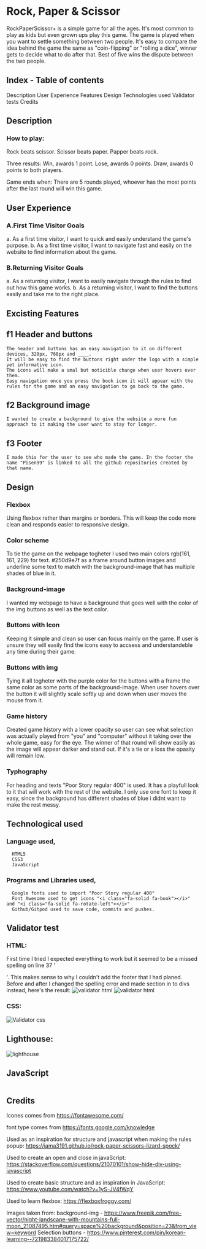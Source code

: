 # Rock, Paper & Scissor
RockPaperScissor+ is a simple game for all the ages. It's most common to play as kids but even grown ups play this game. The game is played when you want to settle something between two people. It's easy to compare the idea behind the game the same as "coin-flipping" or "rolling a dice", winner gets to decide what to do after that. Best of five wins the dispute between the two people.

<!-- Image for the devices here -->

## Index - Table of contents
Description
User Experience
Features
Design
Technologies used
Validator tests
Credits
<!-- Create links -->

## Description

### How to play:
Rock beats scissor.
Scissor beats paper.
Papper beats rock.

Three results:
Win, awards 1 point.
Lose, awards 0 points.
Draw, awards 0 points to both players.

Game ends when:
There are 5 rounds played, whoever has the most points after the last round will win this game.

 <!-- Image of the rules div -->

## User Experience

### A.First Time Visitor Goals
  a. As a first time visitor, I want to quick and easily understand the game's purpose.
  b. As a first time visitor, I want to navigate fast and easily on the website to find information about the game.
  
### B.Returning Visitor Goals
  a. As a returning visitor, I want to easily navigate through the rules to find out how this game works.
  b. As a returning visitor, I want to find the buttons easily and take me to the right place.

## Excisting Features

## f1 Header and buttons
    The header and buttons has an easy navigation to it on different devices, 320px, 768px and ____.
    It will be easy to find the buttons right under the logo with a simple yet informative icon.
    The icons will make a smal but noticible change when user hovers over them.
    Easy navigation once you press the book icon it will appear with the rules for the game and an easy navigation to go back to the game.

<!-- Image here -->

## f2 Background image
    I wanted to create a background to give the website a more fun approach to it making the user want to stay for longer.

## f3 Footer
    I made this for the user to see who made the game. In the footer the name "Pisen99" is linked to all the github repositories created by that name.
 
 <!-- Image here -->

## Design

### Flexbox
Using flexbox rather than margins or borders. This will keep the code more clean and responds easier to responsive design.

### Color scheme
To tie the game on the webpage togheter I used two main colors rgb(161, 161, 229) for text. #250d9e7f as a frame around button images and underline some text to match with the background-image that has multiple shades of blue in it.

<!-- Image here -->

### Background-image
I wanted my webpage to have a background that goes well with the color of the img buttons as well as the text color.

<!-- Image here -->

### Buttons with Icon
Keeping it simple and clean so user can focus mainly on the game. If user is unsure they will easily find the icons easy to accsess and understandeble any time during their game.

<!-- Image here -->

### Buttons with img
Tying it all togheter with the purple color for the buttons with a frame the same color as some parts of the background-image. When user hovers over the button it will slightly scale softly up and down when user moves the mouse from it.

<!-- Image here -->

### Game history
Created game history with a lower opacity so user can see what selection was actually played from "you" and "computer" without it taking over the whole game, easy for the eye. The winner of that round will show easily as the image will appear darker and stand out. If it's a tie or a loss the opasity will remain low.

<!-- Image here -->

### Typhography
For heading and texts "Poor Story regular 400" is used. It has a playfull look to it that will work with the rest of the website. I only use one font to keep it easy, since the background has different shades of blue i didnt want to make the rest messy.

## Technological used
  
### Language used,
      HTML5 
      CSS3
      JavaScript
      
### Programs and Libraries used,
      Google fonts used to import "Poor Story regular 400"
      Font Awesome used to get icons "<i class="fa-solid fa-book"></i>" and "<i class="fa-solid fa-rotate-left"></i>"
      Github/Gitpod used to save code, commits and pushes.

## Validator test
      
### HTML:
First time I tried I expected everything to work but it seemed to be a missed spelling on line 37 '<section>'. This makes sense to why I couldn't add the footer that I had planed. Before and after I changed the spelling error and made section in to divs instead, here's the result:
<img src="" alt="validator html">
<img src="" alt="validator html">

### CSS:
<img src="" alt="Validator css">

## Lighthouse:
<img src="" alt="lighthouse">

## JavaScript
<img src="" alt="">


## Credits
Icones comes from https://fontawesome.com/

font type comes from https://fonts.google.com/knowledge

Used as an inspiration for structure and javascript when making the rules popup:
https://iama3191.github.io/rock-paper-scissors-lizard-spock/
      
Used to create an open and close in javaScript:
https://stackoverflow.com/questions/21070101/show-hide-div-using-javascript
      
Used to create basic structure and as inspiration in JavaScript:
https://www.youtube.com/watch?v=1yS-JV4fWqY
      
Used to learn flexbox:
https://flexboxfroggy.com/

Images taken from:
background-img - https://www.freepik.com/free-vector/night-landscape-with-mountains-full-moon_21087495.htm#query=space%20background&position=23&from_view=keyword
Selection buttons - https://www.pinterest.com/pin/korean-learning--721983384017175722/
<!-- Links name here -->
